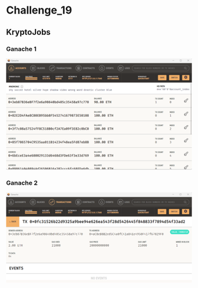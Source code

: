 # Challenge_19
## KryptoJobs
### Ganache 1 
![Ganache Image 1](Ganache_image_1.png)
### Ganache 2 
![Ganache Image 2](Ganache_image_2.png)



